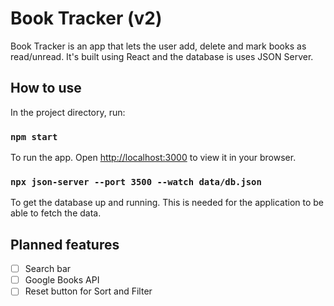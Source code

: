 # Book Tracker (v2)

Book Tracker is an app that lets the user add, delete and mark books as read/unread. It's built using React and the database is uses JSON Server. 

## How to use

In the project directory, run:

### `npm start`

To run the app. Open [http://localhost:3000](http://localhost:3000) to view it in your browser.

### `npx json-server --port 3500 --watch data/db.json`

To get the database up and running. This is needed for the application to be able to fetch the data.

## Planned features

- [ ] Search bar
- [ ] Google Books API
- [ ] Reset button for Sort and Filter
